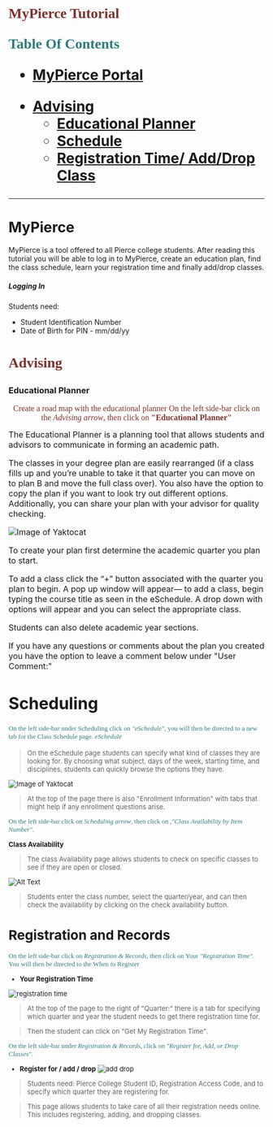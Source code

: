 <p align="center"> <h1> <font face="verdana"  color="#7D312F" markdown=1> 
MyPierce Tutorial
</font></p>



<p>  <font face="verdana"  color="#2F7A7D" markdown=1> 
Table Of Contents  
</font></p>

- [MyPierce Portal](#MyPierce)
* [Advising](#Advising)
  * [Educational Planner](#Educational-planner)
  * [Schedule](#Scheduling)
  * [Registration Time/ Add/Drop Class](#Registration-and-Records)
 
 ***
 
# MyPierce

MyPierce is a tool offered to all Pierce college students. After reading this tutorial you will be able to log in to MyPierce, create an education plan, find the class schedule, learn your registration time and finally add/drop classes.

##### Logging In
Students need:

* Student Identification Number
* Date of Birth for PIN -  mm/dd/yy 

<p align="center"> <h1> <font face="verdana"  color="#7D312F" markdown=1> 
Advising 
</font></p>

### Educational Planner
<p align="center"> <font size="3"> <font face="verdana"  color="#7D312F" markdown=1> 
Create a road map with the educational planner
On the left side-bar click on the <i>Advising arrow</i>, then click on <b>"Educational Planner"</b>
</font></p>
 The Educational Planner is a planning tool that allows students and advisors to communicate in forming an academic path.

The classes in your degree plan are easily rearranged (if a class fills up and you’re unable to take it that quarter you can move on to plan B and move the full class over). You also have the option to copy the plan if you want to look try out different options. Additionally, you can share your plan with your advisor for quality checking. 

![Image of Yaktocat](https://github.com/jloan/pierce-hacker-submissions/blob/master/images/MyPierceGuide/EdPlan_pic.png?raw=true)

To create your plan first determine the academic quarter you plan to start.

To add a class click the “+” button associated with the quarter you plan to begin. A pop up window will appear— to add a class, begin typing the course title as seen in the eSchedule. A drop down with options will appear and you can select the appropriate class.

Students can also delete academic year sections.

If you have any questions or comments about the plan you created you have the option to leave a comment below under "User Comment:" 
 
# Scheduling 
<p>  <font size="2"><font face="verdana"  color="#2F7A7D" markdown=1> 
On the left side-bar under Scheduling click on <i>"eSchedule"</i>, you will then be directed to a new tab for the Class Schedule page.
<i>eSchedule</i>
</font></p> 


> On the eSchedule page students can specify what kind of classes they are looking for. By choosing what subject, days of the week, starting time, and disciplines, students can quickly browse the options they have. 


![Image of Yaktocat](https://github.com/jloan/pierce-hacker-submissions/blob/master/images/MyPierceGuide/eSchedule_pic.png?raw=true)


> At the top of the page there is also "Enrollment Information" with tabs that might help if any enrollment questions arise. 

<p>  <font size="2"><font face="verdana"  color="#2F7A7D" markdown=1> 
On the left side-bar click on <i>Scheduling arrow</i>, then click on ,<i>"Class Availability by Item Number"</i>.
</font></p>

**Class Availability**
> The class Availability page allows students to check on specific classes to see if they are open or closed.

![Alt Text](https://j.gifs.com/nxX16P.gif)


>  Students enter the class number, select the quarter/year, and can then check the availability by clicking on the check availability button.  

# Registration and Records
<p>  <font size="2"><font face="verdana"  color="#2F7A7D" markdown=1> 
On the left side-bar click on <i>Registration & Records</i>, then click on Your <i>"Registration Time"</i>. You will then be directed to the When to Register
</font></p>

* **Your Registration Time**

![registration time](https://github.com/jloan/pierce-hacker-submissions/blob/master/images/MyPierceGuide/Your_registration_time_pic.png?raw=true)

> At the top of the page to the right of "Quarter:" there is a tab for specifying which quarter and year the student needs to get there registration time for. 

> Then the student can click on "Get My Registration Time".  


<p>  <font size="2"><font face="verdana"  color="#2F7A7D" markdown=1> 
On the left side-bar under <i>Registration & Records</i>, click on <i>"Register for, Add, or Drop Classes"</i>. 
</font></p>

* **Register for / add / drop** 
![add drop](https://github.com/jloan/pierce-hacker-submissions/blob/master/images/MyPierceGuide/Register_for_pic.png?raw=true)

>   Students need: Pierce College Student ID, Registration Access Code, and to specify which quarter they are registering for.  

> This page allows students to take care of all their registration needs online. This includes registering, adding, and dropping classes. 
